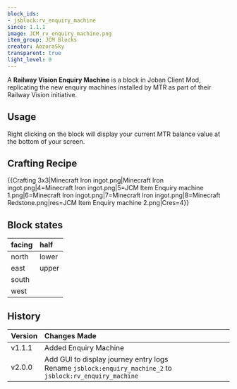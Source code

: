 ```yaml
---
block_ids:
- jsblock:rv_enquiry_machine
since: 1.1.1
image: JCM_rv_enquiry_machine.png
item_group: JCM Blocks
creator: AozoraSky
transparent: true
light_level: 0
---
```


A **Railway Vision Enquiry Machine** is a block in Joban Client Mod, replicating the new enquiry machines installed by MTR as part of their Railway Vision initiative.

## Usage
Right clicking on the block will display your current MTR balance value at the bottom of your screen.

## Crafting Recipe
{{Crafting 3x3|Minecraft Iron ingot.png|Minecraft Iron ingot.png|4=Minecraft Iron ingot.png|5=JCM Item Enquiry machine 1.png|6=Minecraft Iron ingot.png|7=Minecraft Iron ingot.png|8=Minecraft Redstone.png|res=JCM Item Enquiry machine 2.png|Cres=4}}

## Block states
| facing | half  |
|:-------|:------|
| north  | lower |
| east   | upper |
| south  |       |
| west   |       |

## History
| Version | Changes Made                                                                                                |
|:--------|:------------------------------------------------------------------------------------------------------------|
| v1.1.1  | Added Enquiry Machine                                                                                       |
| v2.0.0  | Add GUI to display journey entry logs<br>Rename `jsblock:enquiry_machine_2` to `jsblock:rv_enquiry_machine` |